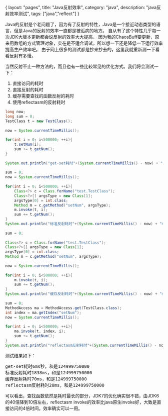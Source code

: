 {
layout: "pages",
title: "Java反射效率",
category: "java",
description: "java反射效率测试",
tags: ["java","reflect"]
}

Java的反射是个老问题了，因为有了反射的特性，Java是一个接近动态类型的语言，但是Java的反射的效率一直都是被诟病的地方。
自从有了这个特性几乎每一次JDK大版本更新都会说反射的效率大大提高。
因为我的ChaosBuff要更新，原来用数组的方式管理对象，实在是不适合调试。所以想一下还是降低一下运行效率提高生产效率吧。
由于网上很多的测试都是抄来抄去的，这里我就重新测一下看看反射有多慢。

当然反射不止一种方法的，而且也有一些比较常见的优化方式。我们将会测试一下：

1. 直接访问的耗时
2. 直接反射的耗时
3. 缓存需要查找的函数反射的耗时
4. 使用reflectasm的反射耗时

```java
long now;
long sum = 0;
TestClass t = new TestClass();
 
now = System.currentTimeMillis();
 
for(int i = 0; i<500000; ++i){
	t.setNum(i);
	sum += t.getNum();
}
 
System.out.println("get-set耗时"+(System.currentTimeMillis() - now) + "ms秒，和是" +sum);
 
sum = 0;
now = System.currentTimeMillis();
 
for(int i = 0; i<500000; ++i){
	Class<?> c = Class.forName("test.TestClass");
	Class<?>[] argsType = new Class[1];
	argsType[0] = int.class;
	Method m = c.getMethod("setNum", argsType);
	m.invoke(t, i);
	sum += t.getNum();
}
System.out.println("标准反射耗时"+(System.currentTimeMillis() - now) + "ms，和是" +sum);
 
sum = 0;
 
Class<?> c = Class.forName("test.TestClass");
Class<?>[] argsType = new Class[1];
argsType[0] = int.class;
Method m = c.getMethod("setNum", argsType);
 
now = System.currentTimeMillis();
 
for(int i = 0; i<500000; ++i){
	m.invoke(t, i);
	sum += t.getNum();
}
System.out.println("缓存反射耗时"+(System.currentTimeMillis() - now) + "ms，和是" +sum);
 
sum = 0;
MethodAccess ma = MethodAccess.get(TestClass.class);
int index = ma.getIndex("setNum");
now = System.currentTimeMillis();
 
for(int i = 0; i<500000; ++i){
	ma.invoke(t, index, i);
	sum += t.getNum();
}
System.out.println("reflectasm反射耗时"+(System.currentTimeMillis() - now) + "ms，和是" +sum);
```

测试结果如下：
<pre>
get-set耗时6ms秒，和是124999750000
标准反射耗时1838ms，和是124999750000
缓存反射耗时70ms，和是124999750000
reflectasm反射耗时20ms，和是124999750000
</pre>

可以看出，查找函数依然是耗时最长的部分，JDK7的优化确实很不错，由JDK6的40倍降到10倍左右，reflectasm invoke的效率比java原生invoke好，大致是直接访问的4倍时间。效率确实可以一用。
